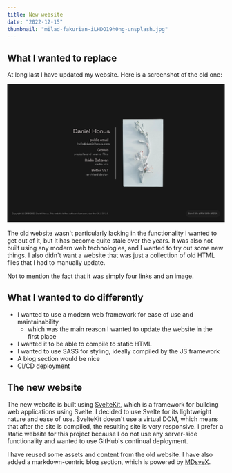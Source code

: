 ```yaml
---
title: New website
date: "2022-12-15"
thumbnail: "milad-fakurian-iLHDO19h0ng-unsplash.jpg"
---
```


## What I wanted to replace
At long last I have updated my website. Here is a screenshot of the old one:
<div class="small_image">
<img src="/images/blog/old_website_screenshot.png">
</div>

The old website wasn't particularly lacking in the functionality I wanted to get out of it, but it has become quite stale over the years.
It was also not built using any modern web technologies, and I wanted to try out some new things. 
I also didn't want a website that was just a collection of old HTML files that I had to manually update.

Not to mention the fact that it was simply four links and an image.

## What I wanted to do differently
* I wanted to use a modern web framework for ease of use and maintainability  
  * which was the main reason I wanted to update the website in the first place
* I wanted it to be able to compile to static HTML
* I wanted to use SASS for styling, ideally compiled by the JS framework
* A blog section would be nice
* CI/CD deployment

## The new website
The new website is built using [SvelteKit](https://kit.svelte.dev/), which is a framework for building web applications using Svelte.
I decided to use Svelte for its lightweight nature and ease of use. SvelteKit doesn't use a virtual DOM, which means that 
after the site is compiled, the resulting site is very responsive. I prefer a static website for this project because I do not
use any server-side functionality and wanted to use GitHub's continual deployment.

I have reused some assets and content from the old website. I have also added a markdown-centric blog section, which is powered by [MDsveX](https://github.com/pngwn/MDsveX/).